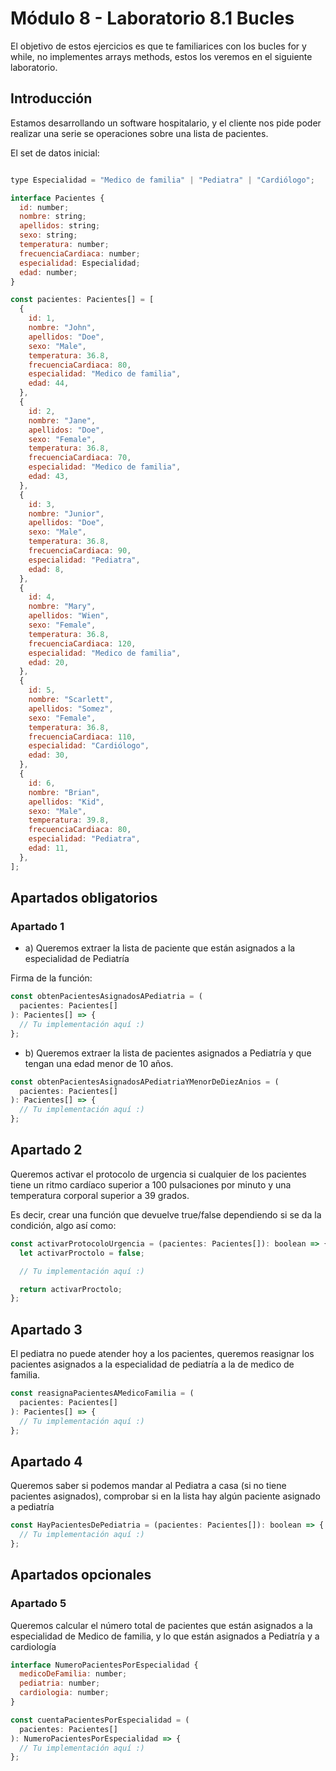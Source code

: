 # Módulo 8 - Laboratorio 8.1 Bucles

El objetivo de estos ejercicios es que te familiarices con los bucles for y while, no implementes arrays methods, estos los veremos en el siguiente laboratorio.

## Introducción
Estamos desarrollando un software hospitalario, y el cliente nos pide poder realizar una serie se operaciones sobre una lista de pacientes.

El set de datos inicial:

``` javascript

type Especialidad = "Medico de familia" | "Pediatra" | "Cardiólogo";

interface Pacientes {
  id: number;
  nombre: string;
  apellidos: string;
  sexo: string;
  temperatura: number;
  frecuenciaCardiaca: number;
  especialidad: Especialidad;
  edad: number;
}

const pacientes: Pacientes[] = [
  {
    id: 1,
    nombre: "John",
    apellidos: "Doe",
    sexo: "Male",
    temperatura: 36.8,
    frecuenciaCardiaca: 80,
    especialidad: "Medico de familia",
    edad: 44,
  },
  {
    id: 2,
    nombre: "Jane",
    apellidos: "Doe",
    sexo: "Female",
    temperatura: 36.8,
    frecuenciaCardiaca: 70,
    especialidad: "Medico de familia",
    edad: 43,
  },
  {
    id: 3,
    nombre: "Junior",
    apellidos: "Doe",
    sexo: "Male",
    temperatura: 36.8,
    frecuenciaCardiaca: 90,
    especialidad: "Pediatra",
    edad: 8,
  },
  {
    id: 4,
    nombre: "Mary",
    apellidos: "Wien",
    sexo: "Female",
    temperatura: 36.8,
    frecuenciaCardiaca: 120,
    especialidad: "Medico de familia",
    edad: 20,
  },
  {
    id: 5,
    nombre: "Scarlett",
    apellidos: "Somez",
    sexo: "Female",
    temperatura: 36.8,
    frecuenciaCardiaca: 110,
    especialidad: "Cardiólogo",
    edad: 30,
  },
  {
    id: 6,
    nombre: "Brian",
    apellidos: "Kid",
    sexo: "Male",
    temperatura: 39.8,
    frecuenciaCardiaca: 80,
    especialidad: "Pediatra",
    edad: 11,
  },
]; 
```


## Apartados obligatorios
### Apartado 1
- a) Queremos extraer la lista de paciente que están asignados a la especialidad de Pediatría

Firma de la función:

``` javascript
const obtenPacientesAsignadosAPediatria = (
  pacientes: Pacientes[]
): Pacientes[] => {
  // Tu implementación aquí :)
};
```

- b) Queremos extraer la lista de pacientes asignados a Pediatría y que tengan una edad menor de 10 años.

``` javascript
const obtenPacientesAsignadosAPediatriaYMenorDeDiezAnios = (
  pacientes: Pacientes[]
): Pacientes[] => {
  // Tu implementación aquí :)
};
```
## Apartado 2

Queremos activar el protocolo de urgencia si cualquier de los pacientes tiene un ritmo cardíaco superior a 100 pulsaciones por minuto y una temperatura corporal superior a 39 grados.

Es decir, crear una función que devuelve true/false dependiendo si se da la condición, algo así como:

```javascript
const activarProtocoloUrgencia = (pacientes: Pacientes[]): boolean => {
  let activarProctolo = false;

  // Tu implementación aquí :)

  return activarProctolo;
};
```


## Apartado 3
El pediatra no puede atender hoy a los pacientes, queremos reasignar los pacientes asignados a la especialidad de pediatría a la de medico de familia.

```javascript
const reasignaPacientesAMedicoFamilia = (
  pacientes: Pacientes[]
): Pacientes[] => {
  // Tu implementación aquí :)
};
```
## Apartado 4

Queremos saber si podemos mandar al Pediatra a casa (si no tiene pacientes asignados), comprobar si en la lista hay algún paciente asignado a pediatría

```javascript
const HayPacientesDePediatria = (pacientes: Pacientes[]): boolean => {
  // Tu implementación aquí :)
};
```
## Apartados opcionales
### Apartado 5
Queremos calcular el número total de pacientes que están asignados a la especialidad de Medico de familia, y lo que están asignados a Pediatría y a cardiología

```javascript
interface NumeroPacientesPorEspecialidad {
  medicoDeFamilia: number;
  pediatria: number;
  cardiologia: number;
}

const cuentaPacientesPorEspecialidad = (
  pacientes: Pacientes[]
): NumeroPacientesPorEspecialidad => {
  // Tu implementación aquí :)
};
```